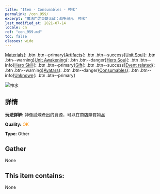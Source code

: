 ```yaml
---
title: "Item - Consumables - 神水"
permalink: /con_959/
excerpt: "魔法门之英雄无敌：战争纪元  神水"
last_modified_at: 2021-07-14
locale: cn
ref: "con_959.md"
toc: false
classes: wide
---
```

 [Materials](/ItemsCN/){: .btn .btn--primary}[Artifacts](/ItemsCN/Artifacts/){: .btn .btn--success}[Unit Soul](/ItemsCN/UnitSoul/){: .btn .btn--warning}[Unit Awakening](/ItemsCN/UnitAwakening/){: .btn .btn--danger}[Hero Soul](/ItemsCN/HeroSoul/){: .btn .btn--info}[Hero Skill](/ItemsCN/HeroSkill/){: .btn .btn--primary}[Gift](/ItemsCN/Gift/){: .btn .btn--success}[Event related](/ItemsCN/Events/){: .btn .btn--warning}[Avatars](/ItemsCN/Avatars/){: .btn .btn--danger}[Consumables](/ItemsCN/Consumables/){: .btn .btn--info}[Unknown](/ItemsCN/Unknown/){: .btn .btn--primary}

 ![神水](/images/t/i_40054.png)

## 詳情
 **玩法詳解:** 神像試煉產出的資源，可以在商店購買物品

 **Quality:** <span style="color: #FF8C00">OK</span>

 **Type:** Other

## Gather

  None

## This item contains:

  None

